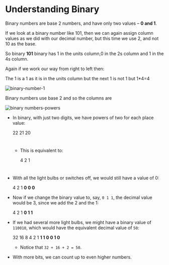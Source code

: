 # Understanding Binary

Binary numbers are base 2 numbers, and have only two values – **0 and 1**.

If we look at a binary number like 101, then we can again assign column values as we did with our decimal number, but this time we use 2, and not 10 as the base.

So binary **101** binary has 1 in the units column,0 in the 2s column and 1 in the 4s column.

Again if we work our way from right to left then:

The 1 is a 1 as it is in the units column but the next 1 is not 1 but 1\*4=4

![binary-number-1](http://www.steves-internet-guide.com/wp-content/uploads/binary-number-1.jpg)

Binary numbers use base 2 and so the columns are

![binary numbers-powers](http://www.steves-internet-guide.com/wp-content/uploads/binary-numbers-powers.jpg)

- In binary, with just two digits, we have powers of two for each place value:

  22 21 20

  #

  - This is equivalent to:

    4 2 1

    #

- With all the light bulbs or switches off, we would still have a value of 0:

  4 2 1
  **0 0 0**

- Now if we change the binary value to, say, `0 1 1`, the decimal value would be 3, since we add the 2 and the 1:

  4 2 1
  **0 1 1**

- If we had several more light bulbs, we might have a binary value of `110010`, which would have the equivalent decimal value of `50`:

  32 16 8 4 2 1
  **1 1 0 0 1 0**

  - Notice that `32 + 16 + 2 = 50`.

- With more bits, we can count up to even higher numbers.
